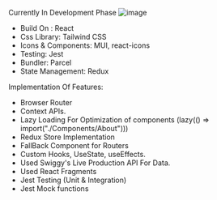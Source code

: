 Currently In Development Phase
![image](https://github.com/abhedindulkar/Food-Delivery-App-React/assets/43247545/0323479e-67fd-41d3-82ea-31daf12ef5f4)

- Build On : React
- Css Library: Tailwind CSS
- Icons & Components: MUI, react-icons
- Testing: Jest
- Bundler: Parcel
- State Management: Redux

Implementation Of Features:
- Browser Router
- Context APIs.
- Lazy Loading For Optimization of components (lazy(() => import("./Components/About")))
- Redux Store Implementation
- FallBack Component for Routers
- Custom Hooks, UseState, useEffects.
- Used Swiggy's Live Production API For Data.
- Used React Fragments
- Jest Testing (Unit & Integration)
- Jest Mock functions